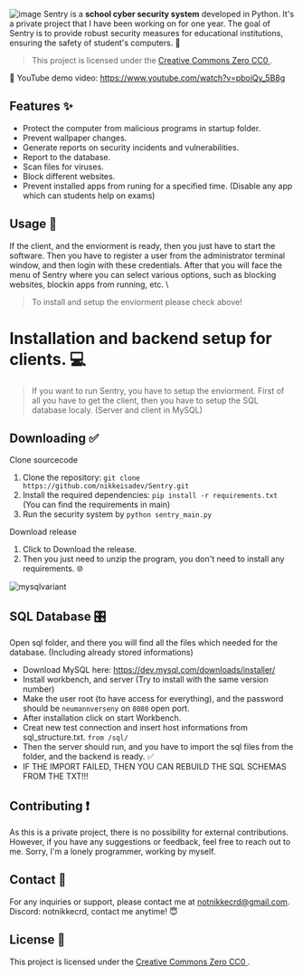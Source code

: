 ![image](https://github.com/nikkeisadev/Sentry/assets/137056695/db78c61d-6be6-434d-b573-08bc29c63726)
Sentry is a **school cyber security system** developed in Python.  It's a private project that I have been working on for one year. The goal of Sentry is to provide robust security measures for educational institutions, ensuring the safety of student's computers. 👾

> This project is licensed under the [Creative Commons Zero CC0 ](LICENSE).

📌 YouTube demo video: 
https://www.youtube.com/watch?v=pboiQy_5B8g

## Features ✨
- Protect the computer from malicious programs in startup folder.
- Prevent wallpaper changes.
- Generate reports on security incidents and vulnerabilities.
- Report to the database.
- Scan files for viruses.
- Block different websites.
- Prevent installed apps from runing for a specified time. (Disable any app which can students help on exams)

## Usage 📖
If the client, and the enviorment is ready, then you just have to start the software. Then you have to register a user from the administrator terminal window, and then login with these credentials.
After that you will face the menu of Sentry where you can select various options, such as blocking websites, blockin apps from running, etc. \

> To install and setup the enviorment please check above!

# Installation and backend setup for clients. 💻

> If you want to run Sentry, you have to setup the enviorment. First of all you have to get the client, then you have to setup the SQL database localy. (Server and client in MySQL)
## Downloading ✅
Clone sourcecode
1. Clone the repository: `git clone https://github.com/nikkeisadev/Sentry.git`
2. Install the required dependencies: `pip install -r requirements.txt` (You can find the requirements in main)
3. Run the security system by `python sentry_main.py`

Download release 
1. Click to Download the release.
2. Then you just need to unzip the program, you don't need to install any requirements. 🌐

![mysqlvariant](https://github.com/nikkeisadev/Sentry/assets/137056695/3ffb7e97-01f7-4951-8b5c-f9b8e8d45d14)

## SQL Database 🎛
Open sql folder, and there you will find all the files which needed for the database. (Including already stored informations) 
- Download MySQL here: https://dev.mysql.com/downloads/installer/
- Install workbench, and server (Try to install with the same version number)
- Make the user root (to have access for everything), and the password should be `neumannverseny` on `8080` open port.
- After installation click on start Workbench.
- Creat new test connection and insert host informations from sql_structure.txt. `from /sql/`
- Then the server should run, and you have to import the sql files from the folder, and the backend is ready. ✅
- IF THE IMPORT FAILED, THEN YOU CAN REBUILD THE SQL SCHEMAS FROM THE TXT!!!
  
## Contributing ❗
As this is a private project, there is no possibility for external contributions. However, if you have any suggestions or feedback, feel free to reach out to me.
Sorry, I'm a lonely programmer, working by myself.

## Contact 📨
For any inquiries or support, please contact me at [notnikkecrd@gmail.com](mailto:notnikkecrd@gmail.com).
Discord: notnikkecrd, contact me anytime! 😇

## License 📜
This project is licensed under the [Creative Commons Zero CC0 ](LICENSE).
